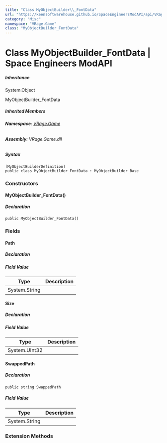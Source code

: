 ```yaml
---
title: "Class MyObjectBuilder\\_FontData"
url: "https://keensoftwarehouse.github.io/SpaceEngineersModAPI/api/VRage.Game.MyObjectBuilder_FontData.html"
category: "Misc"
namespace: "VRage.Game"
class: "MyObjectBuilder_FontData"
---
```


# Class MyObjectBuilder\_FontData | Space Engineers ModAPI

##### Inheritance

System.Object

MyObjectBuilder\_FontData

##### Inherited Members

###### **Namespace**: [VRage.Game](https://keensoftwarehouse.github.io/SpaceEngineersModAPI/api/VRage.Game.html)

###### **Assembly**: VRage.Game.dll

##### Syntax

```
[MyObjectBuilderDefinition]
public class MyObjectBuilder_FontData : MyObjectBuilder_Base
```

### Constructors

#### MyObjectBuilder\_FontData()

##### Declaration

```
public MyObjectBuilder_FontData()
```

### Fields

#### Path

##### Declaration

##### Field Value

| Type | Description |
| --- | --- |
| System.String |     |

#### Size

##### Declaration

##### Field Value

| Type | Description |
| --- | --- |
| System.UInt32 |     |

#### SwappedPath

##### Declaration

```
public string SwappedPath
```

##### Field Value

| Type | Description |
| --- | --- |
| System.String |     |

### Extension Methods